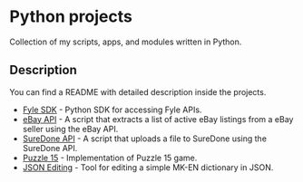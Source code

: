 # Python projects
Collection of my scripts, apps, and modules written in Python.

## Description
You can find a README with detailed description inside the projects.
- [Fyle SDK](https://github.com/MTrajK/python-projects/tree/master/Fyle%20SDK) - Python SDK for accessing Fyle APIs.
- [eBay API](https://github.com/MTrajK/python-projects/tree/master/eBay%20API) - A script that extracts a list of active eBay listings from a eBay seller using the eBay API.
- [SureDone API](https://github.com/MTrajK/python-projects/tree/master/SureDone%20API) - A script that uploads a file to SureDone using the SureDone API.
- [Puzzle 15](https://github.com/MTrajK/python-projects/tree/master/Puzzle%2015) - Implementation of Puzzle 15 game.
- [JSON Editing](https://github.com/MTrajK/python-projects/tree/master/JSON%20Editing) - Tool for editing a simple MK-EN dictionary in JSON.

